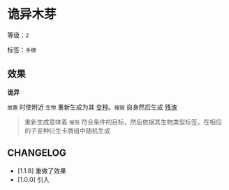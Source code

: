 # 诡异木芽

等级：`2`

标签：`手牌`

## 效果

**诡异**

`放置` 时使附近 `生物` 重新生成为其 [变种](../卡牌组/变种.md)。`摧毁` 自身然后生成 [残渣](残渣.md)

> 重新生成意味着 `摧毁` 符合条件的目标，然后依据其生物类型标签，在相应的子变种衍生卡牌组中随机生成

## CHANGELOG

- [1.1.8] 重做了效果
- [1.0.0] 引入
